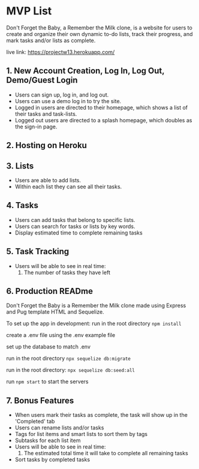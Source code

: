 # MVP List

Don't Forget the Baby, a Remember the Milk clone, is a website for users to create and organize their own dynamic to-do lists, track their progress, and mark tasks and/or lists as complete.

live link: https://projectw13.herokuapp.com/

## 1. New Account Creation, Log In, Log Out, Demo/Guest Login

* Users can sign up, log in, and log out.
* Users can use a demo log in to try the site.
* Logged in users are directed to their homepage, which shows a list of their tasks and task-lists.
* Logged out users are directed to a splash homepage, which doubles as the sign-in page.

## 2. Hosting on Heroku

## 3. Lists 

* Users are able to add lists.
* Within each list they can see all their tasks.

## 4. Tasks 

* Users can add tasks that belong to specific lists.
* Users can search for tasks or lists by key words.
* Display estimated time to complete remaining tasks

## 5. Task Tracking

* Users will be able to see in real time:
    1. The number of tasks they have left

## 6. Production READme

Don't Forget the Baby is a Remember the Milk clone made using Express and Pug template HTML and Sequelize. 

To set up the app in development:
run in the root directory
`npm install`

create a .env file using the .env example file

set up the database to match .env 

run in the root directory
`npx sequelize db:migrate`

run in the root directory:
`npx sequelize db:seed:all`

run `npm start` to start the servers


## 7. Bonus Features

* When users mark their tasks as complete, the task will show up in the 'Completed' tab
* Users can rename lists and/or tasks
* Tags for list items and smart lists to sort them by tags
* Subtasks for each list item
* Users will be able to see in real time:
    1. The estimated total time it will take to complete all remaining tasks
* Sort tasks by completed tasks
